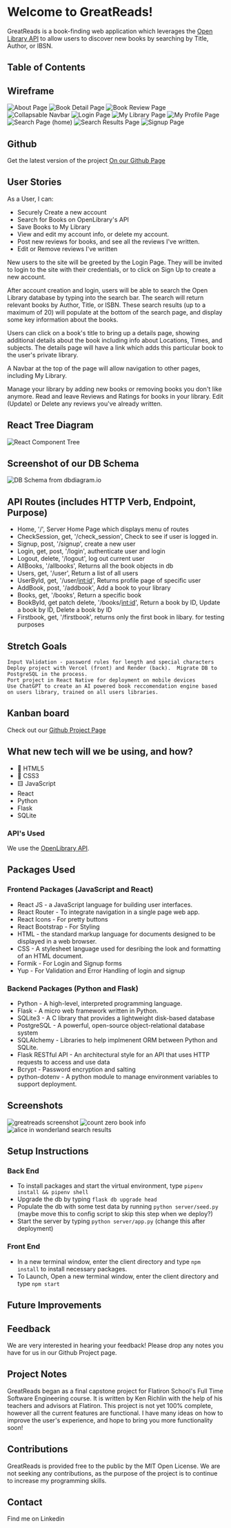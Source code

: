 # Welcome to GreatReads!

GreatReads is a book-finding web application which leverages the [Open Library API](http://openlibrary.org/developers/api) to allow users to discover new books by searching by Title, Author, or IBSN.  

## Table of Contents

## Wireframe 

![About Page](AboutPage.png)
![Book Detail Page](BookDetailPage.png)
![Book Review Page](BookReviewPage.png)
![Collapsable Navbar](CollapsableTaskbar.png)
![Login Page](LoginPage.png)
![My Library Page](MyLibraryPage.png)
![My Profile Page](MyProfilePage.png)
![Search Page (home)](SearchPage.png)
![Search Results Page](SearchResultsPage.png)
![Signup Page](SignupPage.png)

## Github

Get the latest version of the project [On our Github Page](https://github.com/krichlin/GreatReads)

## User Stories

As a User, I can:
* Securely Create a new account
* Search for Books on OpenLibrary's API
* Save Books to My Library
* View and edit my account info, or delete my account. 
* Post new reviews for books, and see all the reviews I've written.
* Edit or Remove reviews I've written

New users to the site will be greeted by the Login Page.  They will be invited to login to the site with their credentials, or to click on Sign Up to create a new account.

After account creation and login, users will be able to search the Open Library database by typing into the search bar.  The search will return relevant books by Author, Title, or ISBN.  These search results (up to a maximum of 20) will populate at the bottom of the search page, and display some key information about the books.

Users can click on a book's title to bring up a details page, showing additional details about the book including info about Locations, Times, and subjects.  The details page will have a link which adds this particular book to the user's private library.

A Navbar at the top of the page will allow navigation to other pages, including My Library.

Manage your library by adding new books or removing books you don't like anymore.  Read and leave Reviews and Ratings for books in your library.  Edit (Update) or Delete any reviews you've already written.  

## React Tree Diagram

![React Component Tree](component_tree.png)

## Screenshot of our DB Schema

![DB Schema from dbdiagram.io](goodreads_db_diagram.png)

## API Routes (includes HTTP Verb, Endpoint, Purpose)

- Home, '/', Server Home Page which displays menu of routes
- CheckSession, get, '/check_session', Check to see if user is logged in.
- Signup, post, '/signup', create a new user
- Login, get, post, '/login', authenticate user and login
- Logout, delete, '/logout', log out current user
- AllBooks, '/allbooks', Returns all the book objects in db
- Users, get, '/user', Return a list of all users
- UserById, get, '/user/<int:id>', Returns profile page of specific user
- AddBook, post, '/addbook', Add a book to your library
- Books, get, '/books', Return a specific book
- BookById, get patch delete, '/books/<int:id>', Return a book by ID, Update a book by ID, Delete a book by ID
- Firstbook, get, '/firstbook', returns only the first book in libary.  for testing purposes

## Stretch Goals

    Input Validation - password rules for length and special characters
    Deploy project with Vercel (front) and Render (back).  Migrate DB to PostgreSQL in the process.
    Port project in React Native for deployment on mobile devices
    Use ChatGPT to create an AI powered book reccomendation engine based on users library, trained on all users libraries.

## Kanban board

Check out our [Github Project Page](https://github.com/users/krichlin/projects/1)

## What new tech will we be using, and how?

   * 📄 HTML5
   * 🌈 CSS3
   * 🟨 JavaScript
   * React
   * Python
   * Flask
   * SQLite

### API's Used

We use the [OpenLibrary API](http://openlibrary.org/developers/api).

## Packages Used

### Frontend Packages (JavaScript and React)
* React JS - a JavaScript language for building user interfaces.
* React Router - To integrate navigation in a single page web app.
* React Icons - For pretty buttons
* React Bootstrap - For Styling
* HTML - the standard markup language for documents designed to be displayed in a web browser.
* CSS - A stylesheet language used for desribing the look and formatting of an HTML document.
* Formik - For Login and Signup forms
* Yup - For Validation and Error Handling of login and signup

### Backend Packages (Python and Flask)
* Python - A high-level, interpreted programming language.
* Flask - A micro web framework written in Python.
* SQLite3 - A C library that provides a lightweight disk-based database
* PostgreSQL - A powerful, open-source object-relational database system
* SQLAlchemy - Libraries to help implmenent ORM between Python and SQLite.
* Flask RESTful API - An architectural style for an API that uses HTTP requests to access and use data
* Bcrypt - Password encryption and salting
* python-dotenv - A python module to manage environment variables to support deployment.

## Screenshots

![greatreads screenshot](greatreads_screenshot.png)
![count zero book info](count_zero.png)
![alice in wonderland search results](search_results_alice.jpeg)

## Setup Instructions

### Back End
- To install packages and start the virtual environment, type `pipenv install && pipenv shell`
- Upgrade the db by typing `flask db upgrade head`
- Populate the db with some test data by running `python server/seed.py` (maybe move this to config script to skip this step when we deploy?)
- Start the server by typing `python server/app.py` (change this after deployment)

### Front End
- In a new terminal window, enter the client directory and type `npm install` to install necessary packages.
- To Launch, Open a new terminal window, enter the client directory and type `npm start` 

## Future Improvements

## Feedback

We are very interested in hearing your feedback!  Please drop any notes you have for us
in our Github Project page.

## Project Notes

GreatReads began as a final capstone project for Flatiron School's Full Time Software Engineering course.
It is written by Ken Richlin with the help of his teachers and advisors at Flatiron.  This project is not
yet 100% complete, however all the current features are functional.  I have many ideas on how to improve
the user's experience, and hope to bring you more functionality soon!

## Contributions

GreatReads is provided free to the public by the MIT Open License.  We are not seeking any contributions,
as the purpose of the project is to continue to increase my programming skills.  

## Contact

Find me on Linkedin